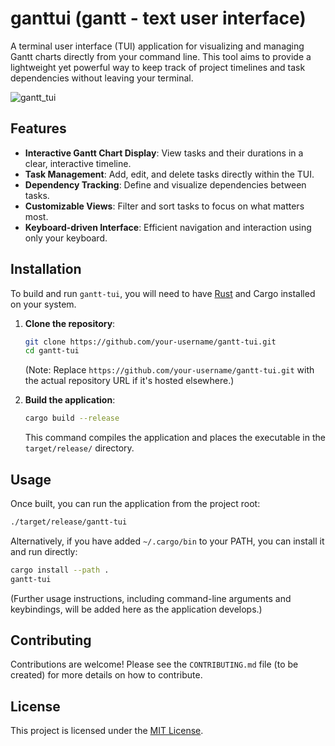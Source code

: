 # ganttui (gantt - text user interface)

A terminal user interface (TUI) application for visualizing and managing Gantt charts directly from your command line. This tool aims to provide a lightweight yet powerful way to keep track of project timelines and task dependencies without leaving your terminal.

![gantt_tui](https://github.com/user-attachments/assets/8da888dc-7225-4ffb-a8e2-e09bd414bb67)

## Features

*   **Interactive Gantt Chart Display**: View tasks and their durations in a clear, interactive timeline.
*   **Task Management**: Add, edit, and delete tasks directly within the TUI.
*   **Dependency Tracking**: Define and visualize dependencies between tasks.
*   **Customizable Views**: Filter and sort tasks to focus on what matters most.
*   **Keyboard-driven Interface**: Efficient navigation and interaction using only your keyboard.

## Installation

To build and run `gantt-tui`, you will need to have [Rust](https://www.rust-lang.org/tools/install) and Cargo installed on your system.

1.  **Clone the repository**:
    ```bash
    git clone https://github.com/your-username/gantt-tui.git
    cd gantt-tui
    ```
    (Note: Replace `https://github.com/your-username/gantt-tui.git` with the actual repository URL if it's hosted elsewhere.)

2.  **Build the application**:
    ```bash
    cargo build --release
    ```
    This command compiles the application and places the executable in the `target/release/` directory.

## Usage

Once built, you can run the application from the project root:

```bash
./target/release/gantt-tui
```

Alternatively, if you have added `~/.cargo/bin` to your PATH, you can install it and run directly:

```bash
cargo install --path .
gantt-tui
```

(Further usage instructions, including command-line arguments and keybindings, will be added here as the application develops.)

## Contributing

Contributions are welcome! Please see the `CONTRIBUTING.md` file (to be created) for more details on how to contribute.

## License

This project is licensed under the [MIT License](https://opensource.org/licenses/MIT).
